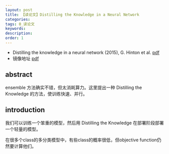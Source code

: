 ```yaml
---
layout: post
title: 【读论文】Distilling the Knowledge in a Neural Network
categories:
tags: 0_读论文
keywords:
description:
order: 1
---
```




- Distilling the knowledge in a neural network (2015), G. Hinton et al. [pdf](https://arxiv.org/pdf/1503.02531.pdf)
- 镜像地址 [pdf](/pictures_for_blog/papers/Understanding_Generalization_Transfer/Distilling%20the%20Knowledge%20in%20a%20Neural%20Network.pdf)

## abstract

ensemble 方法确实不错，但太消耗算力。这里提出一种 Distilling the Knowledge 的方法，使训练快速、并行。

## introduction

我们可以训练一个笨重的模型，然后用 Distilling the Knowledge 在部署阶段部署一个轻量的模型。

在很多个class的多分类模型中，有些class的概率很低，但objective function仍然要计算他们。
